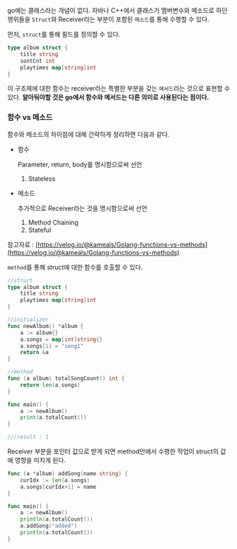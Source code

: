 go에는 클래스라는 개념이 없다. 자바나 C++에서 클래스가 멤버변수와 메소드로 하던 행위들을 `Struct`와 Receiver라는 부분이 포함된 `메소드`를 통해 수행할 수 있다.

먼저, `struct`를 통해 필드를 정의할 수 있다.

```go
type album struct {
	title string
	sontCnt int
	playtimes map[string]int
}
```

이 구조체에 대한 함수는 receiver라는 특별한 부분을 갖는 `메서드`라는 것으로 표현할 수 있다. **알아둬야할 것은 go에서 함수와 메서드는 다른 의미로 사용된다는 점이다.** 

### 함수 vs 메소드

함수와 메소드의 차이점에 대해 간략하게 정리하면 다음과 같다. 

- 함수

    Parameter, return, body를 명시함으로써 선언

    1. Stateless
- 메소드

    추가적으로 Receiver라는 것을 명시함으로써 선언

    1. Method Chaining
    2. Stateful

참고자료 : [https://velog.io/@kameals/Golang-functions-vs-methods](https://velog.io/@kameals/Golang-functions-vs-methods)

`method`를 통해 struct에 대한 함수를 호출할 수 있다.

```go
//struct
type album struct {
	title string
	playtimes map[string]int
}

//initializer
func newAlbum() *album {
	a := album{}
	a.songs = map[int]string{}
	a.songs[1] = "song1"
	return &a
}

//method
func (a album) totalSongCount() int {
	return len(a.songs)
}

func main() {
	a := newAlbum()
	print(a.totalCount())
}

///result : 1
```

Receiver 부분을 포인터 값으로 받게 되면 method안에서 수행한 작업이 struct의 값에 영향을 미치게 된다.

```go
func (a *album) addSong(name string) {
	curIdx := len(a.songs)
	a.songs[curIdx+1] = name
}

func main() {
	a := newAlbum()
	println(a.totalCount())
	a.addSong("added")
	println(a.totalCount())
}
```
